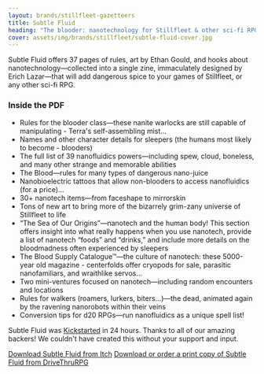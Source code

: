 ```yaml
---
layout: brands/stillfleet-gazetteers
title: Subtle Fluid
heading: "The blooder: nanotechnology for Stillfleet & other sci-fi RPGs"
cover: assets/img/brands/stillfleet/subtle-fluid-cover.jpg
---
```


Subtle Fluid offers 37 pages of rules, art by Ethan Gould, and hooks about nanotechnology—collected into a single zine, immaculately designed by Erich Lazar—that will add dangerous spice to your games of Stillfleet, or any other sci-fi RPG.

### Inside the PDF

- Rules for the blooder class—these nanite warlocks are still capable of manipulating - Terra's self-assembling mist…
- Names and other character details for sleepers (the humans most likely to become - blooders)
- The full list of 39 nanofluidics powers—including spew, cloud, boneless, and many other strange and memorable abilities
- The Blood—rules for many types of dangerous nano-juice
- Nanobioelectric tattoos that allow non-blooders to access nanofluidics (for a price)…
- 30+ nanotech items—from faceshape to mirrorskin
- Tons of new art to bring more of the bizarrely grim-zany universe of Stillfleet to life
- “The Sea of Our Origins”—nanotech and the human body! This section offers insight into what really happens when you use nanotech, provide a list of nanotech “foods” and “drinks,” and include more details on the bloodmadness often experienced by sleepers
- The Blood Supply Catalogue™—the culture of nanotech: these 5000-year old magazine - centerfolds offer cryopods for sale, parasitic nanofamiliars, and wraithlike servos… 
- Two mini-ventures focused on nanotech—including random encounters and locations
- Rules for walkers (roamers, lurkers, biters…)—the dead, animated again by the ravening nanorobots within their veins
- Conversion tips for d20 RPGs—run nanofluidics as a unique spell list!

Subtle Fluid was [Kickstarted](https://www.kickstarter.com/projects/wythe/subtle-fluid/) in 24 hours. Thanks to all of our amazing backers! We couldn't have created this without your support and input.

[Download Subtle Fluid from Itch](https://stillfleet.itch.io/subtle-fluid)
[Download or order a print copy of Subtle Fluid from DriveThruRPG](https://www.drivethrurpg.com/product/356269/Subtle-Fluid--The-blooder)
